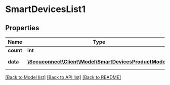 # SmartDevicesList1

## Properties
Name | Type | Description | Notes
------------ | ------------- | ------------- | -------------
**count** | **int** | Number of existing smart devices | 
**data** | [**\Secuconnect\Client\Model\SmartDevicesProductModel[]**](SmartDevicesProductModel.md) | GET Smart/Devices/{smartDeviceId}/routing/type/{type} | 

[[Back to Model list]](../README.md#documentation-for-models) [[Back to API list]](../README.md#documentation-for-api-endpoints) [[Back to README]](../README.md)


